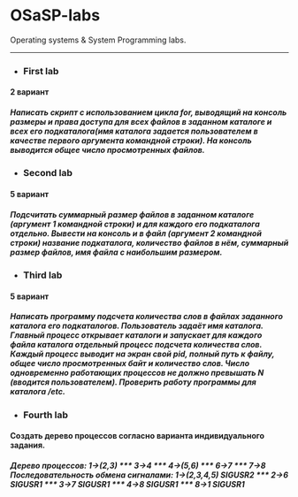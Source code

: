 # OSaSP-labs
Operating systems &amp; System Programming labs.
________________________________________________

* <h3>First lab</h3>
<h4>2 вариант</h4>
<h5>Написать скрипт с использованием цикла for, выводящий на консоль размеры и права доступа для всех файлов в заданном каталоге и всех его подкаталога(имя каталога задается пользователем в качестве первого аргумента командной строки). На консоль выводится общее число просмотренных файлов.</h5>

* <h3>Second lab</h3>
<h4>5 вариант</h4>
<h5>Подсчитать суммарный размер файлов в заданном каталоге (аргумент 1 командной строки) и для каждого его подкаталога отдельно. Вывести на консоль и в файл (аргумент 2 командной строки) название подкаталога, количество файлов в нём, суммарный размер файлов, имя файла с наибольшим размером.</h5>

* <h3>Third lab</h3>
<h4>5 вариант</h4>
<h5>Написать программу подсчета количества слов в файлах заданного каталога его подкаталогов. Пользователь задаёт имя каталога. Главный процесс открывает каталоги и запускает для каждого файла каталога отдельный процесс подсчета количества слов. Каждый процесс выводит на экран свой pid, полный путь к файлу, общее число просмотренных байт и количество слов. Число одновременно работающих процессов не должно превышать N (вводится пользователем). Проверить работу программы для каталога /etc.</h5>

* <h3>Fourth lab</h3>
<h4>Создать дерево процессов согласно варианта индивидуального задания.</h4>

<h5>Дерево процессов: 1->(2,3) *** 3->4 *** 4->(5,6) *** 6->7 *** 7->8<br>
Последовательность обмена сигналами: 1->(2,3,4,5) SIGUSR2 *** 2->6 SIGUSR1 *** 3->7 SIGUSR1 *** 4->8 SIGUSR1 *** 8->1 SIGUSR1</h5>
